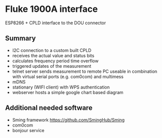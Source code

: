 # Fluke 1900A interface
ESP8266 + CPLD interface to the DOU connector


## Summary
* I2C connection to a custom built CPLD
* receives the actual value and status bits
* calculates 
	frequency
	period time
	overflow
* triggered updates of the measurement
* telnet server sends measurement to remote PC
	useable in combination with virtual serial ports (e.g. com0com) and multimess
* mDNS 
* stationary (WIFI client) with WPS authentication
* webserver hosts a simple google chart based diagram

## Additional needed software
* Sming framework https://github.com/SmingHub/Sming
* com0com
* bonjour service

